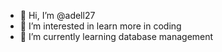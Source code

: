 - 👋 Hi, I’m @adell27
- 👀 I’m interested in learn more in coding
- 🌱 I’m currently learning database management


<!---
adell27/adell27 is a ✨ special ✨ repository because its `README.md` (this file) appears on your GitHub profile.
You can click the Preview link to take a look at your changes.
--->
